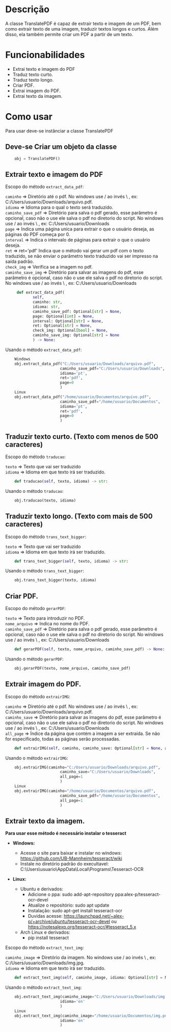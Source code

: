# Descrição
A classe TranslatePDF é capaz de extrair texto e imagem de um PDF, bem como extrair texto de uma imagem, traduzir textos longos e curtos. Além disso, ela também permite criar um PDF a partir de um texto.

# Funcionabilidades
* Extrai texto e imagem do PDF <br>
* Traduz texto curto. <br>
* Traduz texto longo. <br>
* Criar PDF. <br>
* Extrai imagem do PDF. <br>
* Extrai texto da imagem. <br>

# Como usar
Para usar deve-se instânciar a classe TranslatePDF

## Deve-se Criar um objeto da classe 

```python
    obj = TranslatePDF()  
```
## Extrair texto e imagem do PDF
Escopo do método `extract_data_pdf`:<br>

`caminho` => Diretório até o pdf. No windows use / ao invés \ , ex: C:/Users/usuario/Downloads/arquivo.pdf. <br>
`idioma` => Idioma para o qual o texto será traduzido. <br>
`caminho_save_pdf` => Diretório para salva o pdf gerado, esse parâmetro é opcional, caso não o use ele salva o pdf no diretorio do script. No windows use / ao invés \ , ex: C:/Users/usuario/Downloads <br>
`page` => Indica uma página unica para extrair o que o usuário deseja, as páginas do PDF começa por 0. <br>
`interval` => Indica o intervalo de páginas  para extrair o que o usuário deseja. <br>
`ret` => ret='pdf' Indica que o método vai gerar um pdf com o texto traduzido, se não enviar o parâmetro texto traduzido vai ser impresso na saída padrão. <br>
`check_img` => Verifica se a imagem no pdf. <br>
`caminho_save_img` => Diretório para salvar as imagens do pdf, esse parâmetro é opcional, caso não o use ele salva o pdf no diretorio do script. No windows use / ao invés \ , ex: C:/Users/usuario/Downloads<br>

```python
     def extract_data_pdf(
            self, 
            caminho: str, 
            idioma: str, 
            caminho_save_pdf: Optional[str] = None,
            page: Optional[int] = None, 
            interval: Optional[str] = None, 
            ret: Optional[str] = None,
            check_img: Optional[bool] = None,
            caminho_save_img: Optional[str] = None
            ) -> None:
```

Usando o método `extract_data_pdf`: <br>


```python
    Windows
    obj.extract_data_pdf("C:/Users/usuario/Downloads/arquivo.pdf", 
                        caminho_save_pdf="C:/Users/usuario/Downloads",
                        idioma='pt',
                        ret='pdf', 
                        page=0
                        )
    Linux
    obj.extract_data_pdf("/home/usuario/Documentos/arquivo.pdf", 
                        caminho_save_pdf="/home/usuario/Documentos",
                        idioma='pt',
                        ret='pdf', 
                        page=0
                        )
```
## Traduzir texto curto. (Texto com menos de 500 caracteres) <br>

Escopo do método `traducao`:<br>

`texto` => Texto que vai ser traduzido <br>
`idioma` => Idioma em que texto irá ser traduzido. <br> 

```python
    def traducao(self, texto, idioma) -> str:
```
Usando o método `traducao`: <br>

```python
    obj.traducao(texto, idioma)
```

## Traduzir texto longo. (Texto com mais de 500 caracteres) <br>

Escopo do método `trans_text_bigger`:<br>

`texto` => Texto que vai ser traduzido <br>
`idioma` => Idioma em que texto irá ser traduzido. <br> 

```python
    def trans_text_bigger(self, texto, idioma) -> str:
```
Usando o método `trans_text_bigger`: <br>

```python
    obj.trans_text_bigger(texto, idioma)
```
## Criar PDF. <br>

Escopo do método `gerarPDF`:<br>

`texto` => Texto para introduzir no PDF. <br>
`nome_arquivo` => Indica no nome do PDF. <br> 
`caminho_save_pdf` => Diretório para salva o pdf gerado, esse parâmetro é opcional, caso não o use ele salva o pdf no diretorio do script. No windows use / ao invés \ , ex: C:/Users/usuario/Downloads <br>

```python
    def gerarPDF(self, texto, nome_arquivo, caminho_save_pdf) -> None:
```
Usando o método `gerarPDF`: <br>

```python
    obj.gerarPDF(texto, nome_arquivo, caminho_save_pdf)
```
## Extrair imagem do PDF. <br>

Escopo do método `extrairIMG`:<br>

`caminho` => Diretório até o pdf. No windows use / ao invés \ , ex: C:/Users/usuario/Downloads/arquivo.pdf. <br>
`caminho_save` => Diretório para salvar as imagens do pdf, esse parâmetro é opcional, caso não o use ele salva o pdf no diretorio do script. No windows use / ao invés \ , ex: C:/Users/usuario/Downloads <br> 
`all_page` => Índice da página que contém a imagem a ser extraída. Se não for especificado, todas as páginas serão processadas. <br>

```python
    def extrairIMG(self, caminho, caminho_save: Optional[str] = None, all_page: Optional[int] = None) -> None:
```
Usando o método `extrairIMG`: <br>

```python
    obj.extrairIMG(caminho="C:/Users/usuario/Downloads/arquivo.pdf", 
                        caminho_save="C:/Users/usuario/Downloads",
                        all_page=1
                        )
    Linux
    obj.extrairIMG(caminho="/home/usuario/Documentos/arquivo.pdf", 
                        caminho_save_pdf="/home/usuario/Documentos",
                        all_page=1
                        )
```
## Extrair texto da imagem. <br>

**Para usar esse método é necessário instalar o tesseract** <br>
- **Windows:**
    * Acesse o site para baixar e instalar no windows: https://github.com/UB-Mannheim/tesseract/wiki <br>
    * Instale no diretório padrão do execultavel: C:\Users\usuario\AppData\Local\Programs\Tesseract-OCR

- **Linux:** <br>
    * Ubuntu e derivados:
        * Adicione o ppa:  sudo add-apt-repository ppa:alex-p/tesseract-ocr-devel
        * Atualize o repositório: sudo apt update
        * Instalação: sudo apt-get install tesseract-ocr
        * Duvidas acesse: https://launchpad.net/~alex-p/+archive/ubuntu/tesseract-ocr-devel ou https://notesalexp.org/tesseract-ocr/#tesseract_5.x
    * Arch Linux e derivados:
        * pip install tesseract

Escopo do método `extract_text_img`:<br>

`caminho_image` => Diretório da imagem. No windows use / ao invés \ , ex: C:/Users/usuario/Downloads/img.jpg. <br>
`idioma` => Idioma em que texto irá ser traduzido. <br>

```python
    def extract_text_img(self, caminho_image, idioma: Optional[str] = None) -> None:
```
Usando o método `extract_text_img`: <br>

```python
    obj.extract_text_img(caminho_image="C:/Users/usuario/Downloads/img.jpg", 
                        idioma='en'
                        )
    Linux
    obj.extract_text_img(caminho_image="/home/usuario/Documentos/img.png", 
                        idioma='en'
                        )
```
